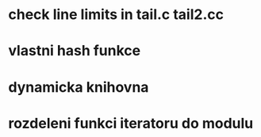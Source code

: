# check line limits in tail.c tail2.cc
# vlastni hash funkce
# dynamicka knihovna
# rozdeleni funkci iteratoru do modulu
